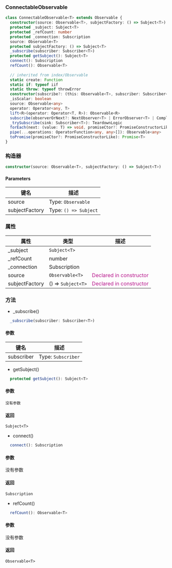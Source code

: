 ### ConnectableObservable <icon badge type='class' />

```ts
class ConnectableObservable<T> extends Observable {
  constructor(source: Observable<T>, subjectFactory: () => Subject<T>)
  protected _subject: Subject<T>
  protected _refCount: number
  protected _connection: Subscription
  source: Observable<T>
  protected subjectFactory: () => Subject<T>
  _subscribe(subscriber: Subscriber<T>)
  protected getSubject(): Subject<T>
  connect(): Subscription
  refCount(): Observable<T>
 
  // inherited from index/Observable
  static create: Function
  static if: typeof iif
  static throw: typeof throwError
  constructor(subscribe?: (this: Observable<T>, subscriber: Subscriber<T>) => TeardownLogic)
  _isScalar: boolean
  source: Observable<any>
  operator: Operator<any, T>
  lift<R>(operator: Operator<T, R>): Observable<R>
  subscribe(observerOrNext?: NextObserver<T> | ErrorObserver<T> | CompletionObserver<T> | ((value: T) => void), error?: (error: any) => void, complete?: () => void): Subscription
  _trySubscribe(sink: Subscriber<T>): TeardownLogic
  forEach(next: (value: T) => void, promiseCtor?: PromiseConstructorLike): Promise<void>
  pipe(...operations: OperatorFunction<any, any>[]): Observable<any>
  toPromise(promiseCtor?: PromiseConstructorLike): Promise<T>
}
```
### 构造器
  ```ts
  constructor(source: Observable<T>, subjectFactory: () => Subject<T>)
  ```
  #### Parameters
  | 键名 | 描述 | 
  | --- | --- | 
  | source | Type: `Observable` | 
  | subjectFactory | Type: `() => Subject` |

### 属性
  | 属性 | 类型 | 描述 |
  | --- | --- | --- | 
  | _subject | `Subject<T>` | |
  | _refCount | number | | 
  | _connection | Subscription | | 
  | source | `Observable<T>` | <font color=#B7178C>Declared in constructor</font> |
  | subjectFactory | () => `Subject<T>` | <font color=#B7178C>Declared in constructor</font> |

### 方法

  * _subscribe()

  ```ts
    _subscribe(subscriber: Subscriber<T>)
  ```
  #### 参数
  | 键名 | 描述 | 
  | --- | --- |
  | subscriber | Type: `Subscriber` | 

  * getSubject()

  ``` ts
    protected getSubject(): Subject<T>
  ```
  #### 参数
    没有参数
  #### 返回
  `Subject<T>`
  * connect()

  ```ts
    connect(): Subscription
  ```
  #### 参数
  没有参数
  #### 返回
  `Subscription`
  
  * refCount()
  
  ```ts
    refCount(): Observable<T>
  ```
  #### 参数
  没有参数
  #### 返回
  `Observable<T>`

